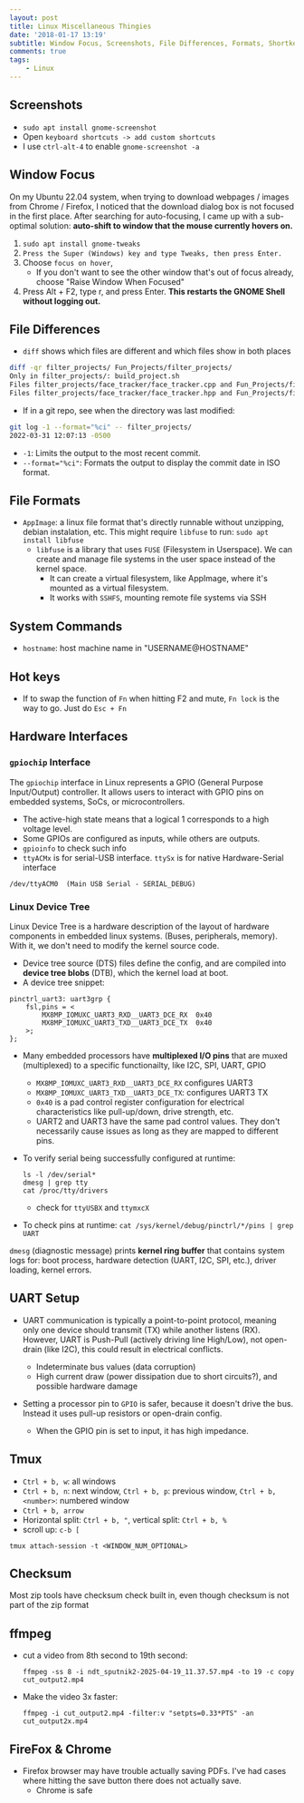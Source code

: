 ```yaml
---
layout: post
title: Linux Miscellaneous Thingies
date: '2018-01-17 13:19'
subtitle: Window Focus, Screenshots, File Differences, Formats, Shortkeys, UART, Tmux, ffmpeg
comments: true
tags:
    - Linux
---
```


## Screenshots

- `sudo apt install gnome-screenshot`
- Open `keyboard shortcuts -> add custom shortcuts`
- I use `ctrl-alt-4` to enable `gnome-screenshot -a`

## Window Focus

On my Ubuntu 22.04 system, when trying to download webpages / images from Chrome / Firefox, I noticed that the download dialog box is not focused in the first place. After searching for auto-focusing, I came up with a sub-optimal solution: **auto-shift to window that the mouse currently hovers on.**

1. `sudo apt install gnome-tweaks`
2. `Press the Super (Windows) key and type Tweaks, then press Enter.`
3. Choose `focus on hover`,
    - If you don't want to see the other window that's out of focus already, choose "Raise Window When Focused"
4. Press Alt + F2, type r, and press Enter. **This restarts the GNOME Shell without logging out.**

## File Differences

- `diff` shows which files are different and which files show in both places

```bash
diff -qr filter_projects/ Fun_Projects/filter_projects/
Only in filter_projects/: build_project.sh
Files filter_projects/face_tracker/face_tracker.cpp and Fun_Projects/filter_projects/face_tracker/face_tracker.cpp differ
Files filter_projects/face_tracker/face_tracker.hpp and Fun_Projects/filter_projects/face_tracker/face_tracker.hpp differ
```

- If in a git repo, see when the directory was last modified:

```bash
git log -1 --format="%ci" -- filter_projects/
2022-03-31 12:07:13 -0500
```

- `-1`: Limits the output to the most recent commit.
- `--format="%ci"`: Formats the output to display the commit date in ISO format.

## File Formats

- `AppImage`: a linux file format that's directly runnable without unzipping, debian instalation, etc. This might require `libfuse` to run: `sudo apt install libfuse`
    - `libfuse` is a library that uses `FUSE` (Filesystem in Userspace). We can create and manage file systems in the user space instead of the kernel space. 
        - It can create a virtual filesystem, like AppImage, where it's mounted as a virtual filesystem.
        - It works with `SSHFS`, mounting remote file systems via SSH

## System Commands

- `hostname`: host machine name in "USERNAME@HOSTNAME"

## Hot keys

- If to swap the function of `Fn` when hitting F2 and mute, `Fn lock` is the way to go. Just do `Esc + Fn`

## Hardware Interfaces

### `gpiochip` Interface

The `gpiochip` interface in Linux represents a GPIO (General Purpose Input/Output) controller. It allows users to interact with GPIO pins on embedded systems, SoCs, or microcontrollers.

- The active-high state means that a logical 1 corresponds to a high voltage level.
- Some GPIOs are configured as inputs, while others are outputs.
- `gpioinfo` to check such info
- `ttyACMx` is for serial-USB interface. `ttySx` is for native Hardware-Serial interface

```
/dev/ttyACM0  (Main USB Serial - SERIAL_DEBUG)
```

### Linux Device Tree

Linux Device Tree is a hardware description of the layout of hardware components in embedded linux systems. (Buses, peripherals, memory). With it, we don't need to modify the kernel source code.

- Device tree source (DTS) files define the config, and are compiled into **device tree blobs** (DTB), which the kernel load at boot.
- A device tree snippet:

```
pinctrl_uart3: uart3grp {
    fsl,pins = <
        MX8MP_IOMUXC_UART3_RXD__UART3_DCE_RX  0x40
        MX8MP_IOMUXC_UART3_TXD__UART3_DCE_TX  0x40
    >;
};
```

- Many embedded processors have **multiplexed I/O pins** that are muxed (multiplexed) to a specific functionailty, like I2C, SPI, UART, GPIO
    - `MX8MP_IOMUXC_UART3_RXD__UART3_DCE_RX` configures UART3
    - `MX8MP_IOMUXC_UART3_TXD__UART3_DCE_TX`: configures UART3 TX
    - `0x40` is a pad control register configuration for electrical characteristics like pull-up/down, drive strength, etc. 
    - UART2 and UART3 have the same pad control values. They don't necessarily cause issues as long as they are mapped to different pins.

- To verify serial being successfully configured at runtime:
    ```
    ls -l /dev/serial*
    dmesg | grep tty
    cat /proc/tty/drivers
    ```
    - check for `ttyUSBX` and `ttymxcX`
- To check pins at runtime: `cat /sys/kernel/debug/pinctrl/*/pins | grep UART`

`dmesg` (diagnostic message) prints **kernel ring buffer** that contains system logs for: boot process, hardware detection (UART, I2C, SPI, etc.), driver loading, kernel errors.

## UART Setup

- UART communication is typically a point-to-point protocol, meaning only one device should transmit (TX) while another listens (RX). However, UART is Push-Pull (actively driving line High/Low), not open-drain (like I2C), this could result in electrical conflicts.
    - Indeterminate bus values (data corruption)
    - High current draw (power dissipation due to short circuits?), and possible hardware damage

- Setting a processor pin to `GPIO` is safer, because it doesn't drive the bus. Instead it uses pull-up resistors or open-drain config.
    - When the GPIO pin is set to input, it has high impedance.


## Tmux

- `Ctrl + b, w`: all windows
- `Ctrl + b, n`: next window, `Ctrl + b, p`: previous window, `Ctrl + b, <number>`: numbered window
- `Ctrl + b, arrow`
- Horizontal split: `Ctrl + b, "`, vertical split: `Ctrl + b, %`
- scroll up: `c-b [`

```
tmux attach-session -t <WINDOW_NUM_OPTIONAL>
```

## Checksum

Most zip tools have checksum check built in, even though checksum is not part of the zip format

## ffmpeg

- cut a video from 8th second to 19th second: 
    ```
    ffmpeg -ss 8 -i ndt_sputnik2-2025-04-19_11.37.57.mp4 -to 19 -c copy cut_output2.mp4 
    ```
- Make the video 3x faster:
    ```
    ffmpeg -i cut_output2.mp4 -filter:v "setpts=0.33*PTS" -an cut_output2x.mp4    
    ```

## FireFox & Chrome

- Firefox browser may have trouble actually saving PDFs. I've had cases where hitting the save button there does not actually save.
    - Chrome is safe
